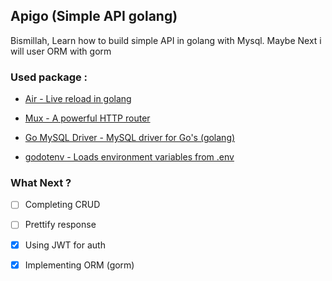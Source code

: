 ## Apigo (Simple API golang)

Bismillah, Learn how to build simple API in golang with Mysql. Maybe Next i will user ORM with gorm

### Used package : 

* [Air - Live reload in golang](https://github.com/cosmtrek/air)

* [Mux - A powerful HTTP router](https://github.com/gorilla/mux)

* [Go MySQL Driver - MySQL driver for Go's (golang)](https://github.com/go-sql-driver/mysql)

* [godotenv - Loads environment variables from .env](https://github.com/gorilla/mux)

### What Next ?

- [ ] Completing CRUD
- [ ] Prettify response 
- [x] Using JWT for auth
- [x] Implementing ORM (gorm)

